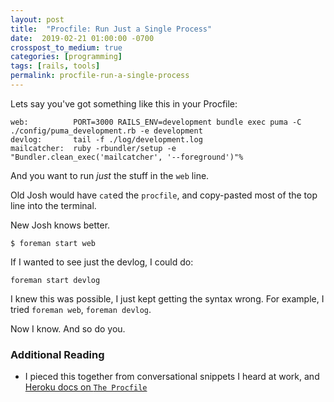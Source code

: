 ```yaml
---
layout: post
title:  "Procfile: Run Just a Single Process"
date:  2019-02-21 01:00:00 -0700
crosspost_to_medium: true
categories: [programming]
tags: [rails, tools]
permalink: procfile-run-a-single-process
---
```


Lets say you've got something like this in your Procfile:
```
web:          PORT=3000 RAILS_ENV=development bundle exec puma -C ./config/puma_development.rb -e development
devlog:       tail -f ./log/development.log
mailcatcher:  ruby -rbundler/setup -e "Bundler.clean_exec('mailcatcher', '--foreground')"%
```

And you want to run _just_ the stuff in the `web` line. 

Old Josh would have `cat`ed the `procfile`, and copy-pasted most of the top line into the terminal.

New Josh knows better.

```
$ foreman start web 
```

If I wanted to see just the devlog, I could do:

```
foreman start devlog
``` 

I knew this was possible, I just kept getting the syntax wrong. For example, I tried `foreman web`, `foreman devlog`.

Now I know. And so do you. 

### Additional Reading

- I pieced this together from conversational snippets I heard at work, and [Heroku docs on `The Procfile` ](https://devcenter.heroku.com/articles/procfile)